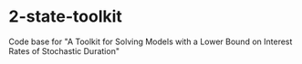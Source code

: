 # 2-state-toolkit
Code base for "A Toolkit for Solving Models with a Lower Bound on Interest Rates of Stochastic Duration"
